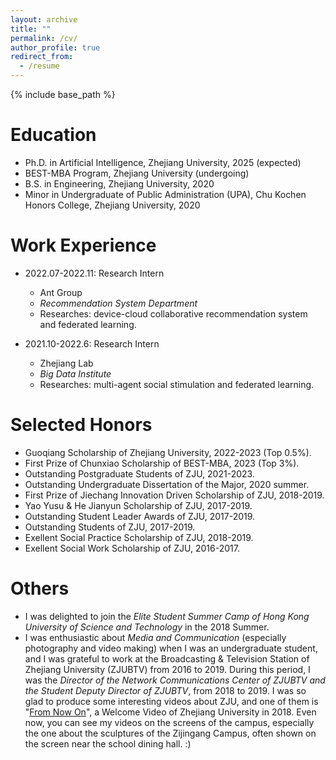 ```yaml
---
layout: archive
title: ""
permalink: /cv/
author_profile: true
redirect_from:
  - /resume
---
```


{% include base_path %}

Education
======
* Ph.D. in Artificial Intelligence, Zhejiang University, 2025 (expected)
* BEST-MBA Program, Zhejiang University (undergoing)
* B.S. in Engineering, Zhejiang University, 2020
* Minor in Undergraduate of Public Administration (UPA), Chu Kochen Honors College, Zhejiang University, 2020

Work Experience
======
* 2022.07-2022.11: Research Intern
  * Ant Group
  * _Recommendation System Department_
  * Researches: device-cloud collaborative recommendation system and federated learning.

* 2021.10-2022.6: Research Intern
  * Zhejiang Lab
  * _Big Data Institute_
  * Researches: multi-agent social stimulation and federated learning.
 
<!-- * 2021.7-2021.9: Research Intern
  * Huawei
  * _Noah's Ark Lab_
  * Researches: clustered federated learning and peer-to-peer federated learning. -->

Selected Honors
======
* Guoqiang Scholarship of Zhejiang University, 2022-2023 (Top 0.5%).
* First Prize of Chunxiao Scholarship of BEST-MBA, 2023 (Top 3%).
* Outstanding Postgraduate Students of ZJU, 2021-2023.
* Outstanding Undergraduate Dissertation of the Major, 2020 summer.
* First Prize of Jiechang Innovation Driven Scholarship of ZJU, 2018-2019.
* Yao Yusu & He Jianyun Scholarship of ZJU, 2017-2019.
* Outstanding Student Leader Awards of ZJU, 2017-2019.
* Outstanding Students of ZJU, 2017-2019.
* Exellent Social Practice Scholarship of ZJU, 2018-2019.
* Exellent Social Work Scholarship of ZJU, 2016-2017.

Others
======
* I was delighted to join the *Elite Student Summer Camp of Hong Kong University of Science and Technology* in the 2018 Summer.
* I was enthusiastic about *Media and Communication* (especially photography and video making) when I was an undergraduate student, and I was grateful to work at the Broadcasting & Television Station of Zhejiang University (ZJUBTV) from 2016 to 2019. During this period, I was the *Director of the Network Communications Center of ZJUBTV and the Student Deputy Director of ZJUBTV*, from 2018 to 2019. I was so glad to produce some interesting videos about ZJU, and one of them is "[From Now On](https://www.youtube.com/watch?v=tR443a5dTbI)", a Welcome Video of Zhejiang University in 2018. Even now, you can see my videos on the screens of the campus, especially the one about the sculptures of the Zijingang Campus, often shown on the screen near the school dining hall. :)
